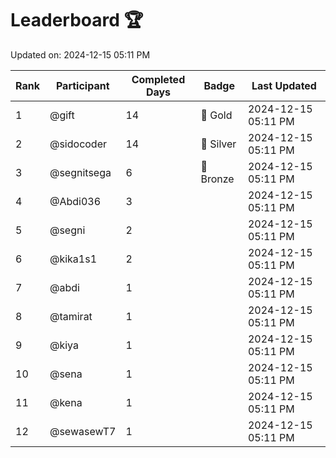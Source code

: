 # Leaderboard 🏆

Updated on: 2024-12-15 05:11 PM

| Rank | Participant       | Completed Days | Badge      | Last Updated         |
|------|-------------------|----------------|------------|----------------------|
| 1    | @gift             | 14             | 🏅 Gold     | 2024-12-15 05:11 PM |
| 2    | @sidocoder        | 14             | 🥈 Silver   | 2024-12-15 05:11 PM |
| 3    | @segnitsega       | 6              | 🥉 Bronze   | 2024-12-15 05:11 PM |
| 4    | @Abdi036          | 3              |            | 2024-12-15 05:11 PM |
| 5    | @segni            | 2              |            | 2024-12-15 05:11 PM |
| 6    | @kika1s1          | 2              |            | 2024-12-15 05:11 PM |
| 7    | @abdi             | 1              |            | 2024-12-15 05:11 PM |
| 8    | @tamirat          | 1              |            | 2024-12-15 05:11 PM |
| 9    | @kiya             | 1              |            | 2024-12-15 05:11 PM |
| 10   | @sena             | 1              |            | 2024-12-15 05:11 PM |
| 11   | @kena             | 1              |            | 2024-12-15 05:11 PM |
| 12   | @sewasewT7        | 1              |            | 2024-12-15 05:11 PM |
